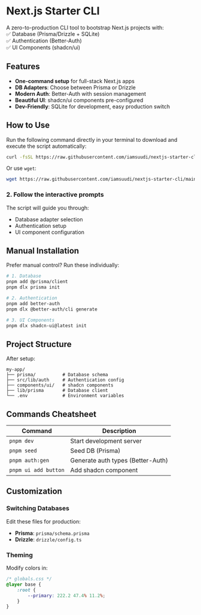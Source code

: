 # Next.js Starter CLI

A zero-to-production CLI tool to bootstrap Next.js projects with:  
✅ Database (Prisma/Drizzle + SQLite)  
✅ Authentication (Better-Auth)  
✅ UI Components (shadcn/ui)

## Features

-   **One-command setup** for full-stack Next.js apps
-   **DB Adapters**: Choose between Prisma or Drizzle
-   **Modern Auth**: Better-Auth with session management
-   **Beautiful UI**: shadcn/ui components pre-configured
-   **Dev-Friendly**: SQLite for development, easy production switch

## How to Use

Run the following command directly in your terminal to download and execute the script automatically:

```bash
curl -fsSL https://raw.githubusercontent.com/iamsuudi/nextjs-starter-cli/main/setup.sh -o nextjs-setup.sh && chmod +x nextjs-setup.sh && ./nextjs-setup.sh
```

Or use `wget`:

```bash
wget https://raw.githubusercontent.com/iamsuudi/nextjs-starter-cli/main/setup.sh -O nextjs-setup.sh && chmod +x nextjs-setup.sh && ./nextjs-setup.sh
```

### 2. Follow the interactive prompts

The script will guide you through:

-   Database adapter selection
-   Authentication setup
-   UI component configuration

## Manual Installation

Prefer manual control? Run these individually:

```bash
# 1. Database
pnpm add @prisma/client
pnpm dlx prisma init

# 2. Authentication
pnpm add better-auth
pnpm dlx @better-auth/cli generate

# 3. UI Components
pnpm dlx shadcn-ui@latest init
```

## Project Structure

After setup:

```
my-app/
├── prisma/          # Database schema
├── src/lib/auth     # Authentication config
├── components/ui/   # shadcn components
├── lib/prisma       # Database client
└── .env             # Environment variables
```

## Commands Cheatsheet

| Command              | Description                       |
| -------------------- | --------------------------------- |
| `pnpm dev`           | Start development server          |
| `pnpm seed`   | Seed DB (Prisma)       |
| `pnpm auth:gen`      | Generate auth types (Better-Auth) |
| `pnpm ui add button` | Add shadcn component              |

## Customization

### Switching Databases

Edit these files for production:

-   **Prisma**: `prisma/schema.prisma`
-   **Drizzle**: `drizzle/config.ts`

### Theming

Modify colors in:

```css
/* globals.css */
@layer base {
    :root {
        --primary: 222.2 47.4% 11.2%;
    }
}
```
